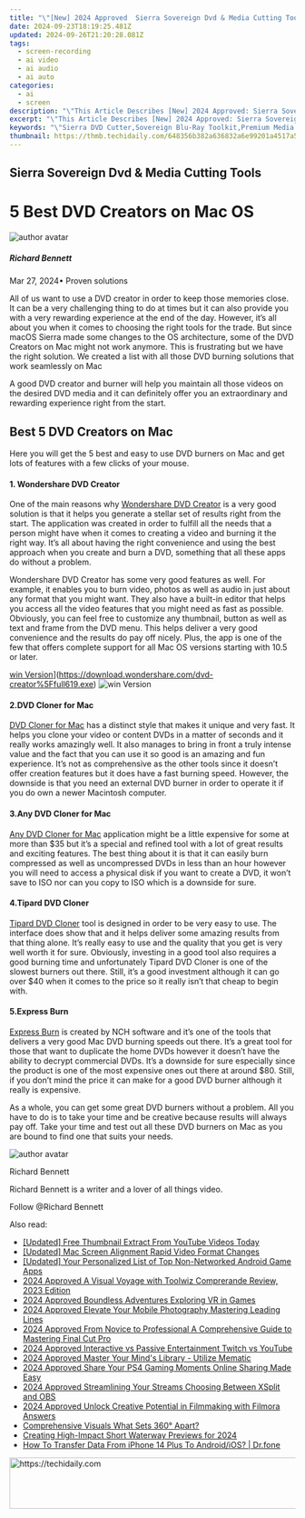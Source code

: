 ```yaml
---
title: "\"[New] 2024 Approved  Sierra Sovereign Dvd & Media Cutting Tools\""
date: 2024-09-23T18:19:25.481Z
updated: 2024-09-26T21:20:28.081Z
tags: 
  - screen-recording
  - ai video
  - ai audio
  - ai auto
categories: 
  - ai
  - screen
description: "\"This Article Describes [New] 2024 Approved: Sierra Sovereign Dvd & Media Cutting Tools\""
excerpt: "\"This Article Describes [New] 2024 Approved: Sierra Sovereign Dvd & Media Cutting Tools\""
keywords: "\"Sierra DVD Cutter,Sovereign Blu-Ray Toolkit,Premium Media Cutter,High Precision Film Edits,Dvd Mastering Accessories,Professional Optical Editors,Advanced Media Cutting Tech\""
thumbnail: https://thmb.techidaily.com/648356b382a636832a6e99201a4517a582a77b906dab7a37be3d640b5bfda50d.jpg
---
```


## Sierra Sovereign Dvd & Media Cutting Tools

# 5 Best DVD Creators on Mac OS

![author avatar](https://images.wondershare.com/filmora/article-images/richard-bennett.jpg)

##### Richard Bennett

 Mar 27, 2024• Proven solutions

All of us want to use a DVD creator in order to keep those memories close. It can be a very challenging thing to do at times but it can also provide you with a very rewarding experience at the end of the day. However, it’s all about you when it comes to choosing the right tools for the trade. But since macOS Sierra made some changes to the OS architecture, some of the DVD Creators on Mac might not work anymore. This is frustrating but we have the right solution. We created a list with all those DVD burning solutions that work seamlessly on Mac

A good DVD creator and burner will help you maintain all those videos on the desired DVD media and it can definitely offer you an extraordinary and rewarding experience right from the start.

## Best 5 DVD Creators on Mac

Here you will get the 5 best and easy to use DVD burners on Mac and get lots of features with a few clicks of your mouse.

#### 1. Wondershare DVD Creator

One of the main reasons why [Wondershare DVD Creator](https://www.wondershare.com/pro/mac-dvd-creator.html) is a very good solution is that it helps you generate a stellar set of results right from the start. The application was created in order to fulfill all the needs that a person might have when it comes to creating a video and burning it the right way. It’s all about having the right convenience and using the best approach when you create and burn a DVD, something that all these apps do without a problem.

Wondershare DVD Creator has some very good features as well. For example, it enables you to burn video, photos as well as audio in just about any format that you might want. They also have a built-in editor that helps you access all the video features that you might need as fast as possible. Obviously, you can feel free to customize any thumbnail, button as well as text and frame from the DVD menu. This helps deliver a very good convenience and the results do pay off nicely. Plus, the app is one of the few that offers complete support for all Mac OS versions starting with 10.5 or later.

[win Version](https://images.wondershare.com/style/images/download-btn-win.png)](https://download.wondershare.com/dvd-creator%5Ffull619.exe) ![win Version](https://images.wondershare.com/style/images/download-btn-mac.png)

#### 2.DVD Cloner for Mac

[DVD Cloner for Mac](https://www.dvd-cloner.com/dvd-copy-for-mac.html) has a distinct style that makes it unique and very fast. It helps you clone your video or content DVDs in a matter of seconds and it really works amazingly well. It also manages to bring in front a truly intense value and the fact that you can use it so good is an amazing and fun experience. It’s not as comprehensive as the other tools since it doesn’t offer creation features but it does have a fast burning speed. However, the downside is that you need an external DVD burner in order to operate it if you do own a newer Macintosh computer.

#### 3.Any DVD Cloner for Mac

[Any DVD Cloner for Mac](http://www.dvdsmith.com/any-dvd-cloner-mac.html) application might be a little expensive for some at more than $35 but it’s a special and refined tool with a lot of great results and exciting features. The best thing about it is that it can easily burn compressed as well as uncompressed DVDs in less than an hour however you will need to access a physical disk if you want to create a DVD, it won’t save to ISO nor can you copy to ISO which is a downside for sure.

#### 4.Tipard DVD Cloner

[Tipard DVD Cloner](http://www.tipard.com/products-dvd-tools-mac.html) tool is designed in order to be very easy to use. The interface does show that and it helps deliver some amazing results from that thing alone. It’s really easy to use and the quality that you get is very well worth it for sure. Obviously, investing in a good tool also requires a good burning time and unfortunately Tipard DVD Cloner is one of the slowest burners out there. Still, it’s a good investment although it can go over $40 when it comes to the price so it really isn’t that cheap to begin with.

#### 5.Express Burn

[Express Burn](http://www.nch.com.au/burn/index.html) is created by NCH software and it’s one of the tools that delivers a very good Mac DVD burning speeds out there. It’s a great tool for those that want to duplicate the home DVDs however it doesn’t have the ability to decrypt commercial DVDs. It’s a downside for sure especially since the product is one of the most expensive ones out there at around $80\. Still, if you don’t mind the price it can make for a good DVD burner although it really is expensive.

As a whole, you can get some great DVD burners without a problem. All you have to do is to take your time and be creative because results will always pay off. Take your time and test out all these DVD burners on Mac as you are bound to find one that suits your needs.

![author avatar](https://images.wondershare.com/filmora/article-images/richard-bennett.jpg)

Richard Bennett

Richard Bennett is a writer and a lover of all things video.

Follow @Richard Bennett


<ins class="adsbygoogle"
     style="display:block"
     data-ad-format="autorelaxed"
     data-ad-client="ca-pub-7571918770474297"
     data-ad-slot="1223367746"></ins>



<ins class="adsbygoogle"
     style="display:block"
     data-ad-client="ca-pub-7571918770474297"
     data-ad-slot="8358498916"
     data-ad-format="auto"
     data-full-width-responsive="true"></ins>


<span class="atpl-alsoreadstyle">Also read:</span>
<div><ul>
<li><a href="https://youtube-web.techidaily.com/ed-free-thumbnail-extract-from-youtube-videos-today/"><u>[Updated] Free Thumbnail Extract From YouTube Videos Today</u></a></li>
<li><a href="https://facebook-record-videos.techidaily.com/updated-mac-screen-alignment-rapid-video-format-changes/"><u>[Updated] Mac Screen Alignment Rapid Video Format Changes</u></a></li>
<li><a href="https://screen-capture.techidaily.com/updated-your-personalized-list-of-top-non-networked-android-game-apps/"><u>[Updated] Your Personalized List of Top Non-Networked Android Game Apps</u></a></li>
<li><a href="https://article-files.techidaily.com/2024-approved-a-visual-voyage-with-toolwiz-comprerande-review-2023-edition/"><u>2024 Approved A Visual Voyage with Toolwiz Comprerande Review, 2023 Edition</u></a></li>
<li><a href="https://article-files.techidaily.com/2024-approved-boundless-adventures-exploring-vr-in-games/"><u>2024 Approved Boundless Adventures Exploring VR in Games</u></a></li>
<li><a href="https://article-files.techidaily.com/2024-approved-elevate-your-mobile-photography-mastering-leading-lines/"><u>2024 Approved Elevate Your Mobile Photography Mastering Leading Lines</u></a></li>
<li><a href="https://article-files.techidaily.com/2024-approved-from-novice-to-professional-a-comprehensive-guide-to-mastering-final-cut-pro/"><u>2024 Approved From Novice to Professional A Comprehensive Guide to Mastering Final Cut Pro</u></a></li>
<li><a href="https://extra-guidance.techidaily.com/2024-approved-interactive-vs-passive-entertainment-twitch-vs-youtube/"><u>2024 Approved Interactive vs Passive Entertainment Twitch vs YouTube</u></a></li>
<li><a href="https://article-files.techidaily.com/2024-approved-master-your-minds-library-utilize-mematic/"><u>2024 Approved Master Your Mind's Library - Utilize Mematic</u></a></li>
<li><a href="https://ai-vdieo-software.techidaily.com/2024-approved-share-your-ps4-gaming-moments-online-sharing-made-easy/"><u>2024 Approved Share Your PS4 Gaming Moments Online Sharing Made Easy</u></a></li>
<li><a href="https://article-files.techidaily.com/2024-approved-streamlining-your-streams-choosing-between-xsplit-and-obs/"><u>2024 Approved Streamlining Your Streams Choosing Between XSplit and OBS</u></a></li>
<li><a href="https://article-files.techidaily.com/2024-approved-unlock-creative-potential-in-filmmaking-with-filmora-answers/"><u>2024 Approved Unlock Creative Potential in Filmmaking with Filmora Answers</u></a></li>
<li><a href="https://extra-lessons.techidaily.com/comprehensive-visuals-what-sets-360-apart/"><u>Comprehensive Visuals What Sets 360° Apart?</u></a></li>
<li><a href="https://youtube-zero.techidaily.com/ing-high-impact-short-waterway-previews-for-2024/"><u>Creating High-Impact Short Waterway Previews for 2024</u></a></li>
<li><a href="https://review-topics.techidaily.com/how-to-transfer-data-from-iphone-14-plus-to-androidios-drfone-by-drfone-transfer-data-from-ios-transfer-data-from-ios/"><u>How To Transfer Data From iPhone 14 Plus To Android/iOS? | Dr.fone</u></a></li>
</ul></div>

<!-- affiliate ads begin -->
<a href="https://appsumo.8odi.net/c/5597632/2043603/7443" target="_top" id="2043603">
  <img src="//a.impactradius-go.com/display-ad/7443-2043603" border="0" alt="https://techidaily.com" width="728" height="90"/>
</a>
<img height="0" width="0" src="https://appsumo.8odi.net/i/5597632/2043603/7443" style="position:absolute;visibility:hidden;" border="0" />
<!-- affiliate ads end -->

